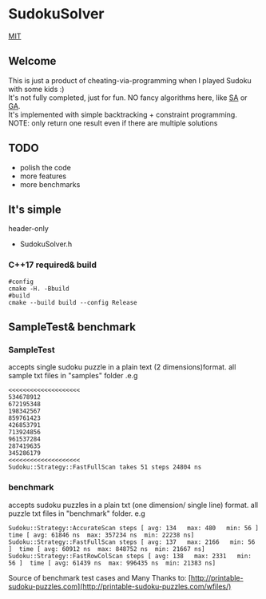 # SudokuSolver
[MIT](https://opensource.org/licenses/MIT)


## Welcome
This is just a product of cheating-via-programming when I played Sudoku with some kids :)\
It's not fully completed, just for fun.
NO fancy algorithms here, like [SA](https://en.wikipedia.org/wiki/Simulated_annealing) or [GA](https://en.wikipedia.org/wiki/Genetic_algorithm).\
It's implemented with simple backtracking + constraint programming.\
NOTE: only return one result even if there are multiple solutions

## TODO
* polish the code
* more features
* more benchmarks

## It's simple
header-only
* SudokuSolver.h

### C++17 required& build
```
#config
cmake -H. -Bbuild
#build
cmake --build build --config Release
```

## SampleTest& benchmark
### SampleTest
accepts single sudoku puzzle in a plain text (2 dimensions)format.
all sample txt files in "samples" folder
.e.g
```
<<<<<<<<<<<<<<<<<<<<
534678912
672195348
198342567
859761423
426853791
713924856
961537284
287419635
345286179
<<<<<<<<<<<<<<<<<<<<
Sudoku::Strategy::FastFullScan takes 51 steps 24804 ns
```
### benchmark
accepts sudoku puzzles in a plain txt (one dimension/ single line) format.
all puzzle txt files in "benchmark" folder.
e.g
```
Sudoku::Strategy::AccurateScan steps [ avg: 134   max: 480   min: 56 ]  time [ avg: 61846 ns  max: 357234 ns  min: 22238 ns]
Sudoku::Strategy::FastFullScan steps [ avg: 137   max: 2166   min: 56 ]  time [ avg: 60912 ns  max: 848752 ns  min: 21667 ns]
Sudoku::Strategy::FastRowColScan steps [ avg: 138   max: 2331   min: 56 ]  time [ avg: 61439 ns  max: 996435 ns  min: 21383 ns]
```

Source of benchmark test cases and Many Thanks to: [http://printable-sudoku-puzzles.com](http://printable-sudoku-puzzles.com/wfiles/)

